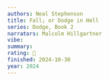 ```yaml
---
authors: Neal Stephenson
title: Fall; or Dodge in Hell
series: Dodge, Book 2
narrators: Malcolm Hillgartner
vibe:
summary:
rating: 🤌
finished: 2024-10-30
year: 2024
---
```

